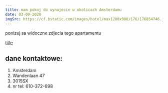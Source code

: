 ```yaml
---
title: mam pokoj do wynajecie w okolicach Amsterdamu
date: 03-09-2020
imgSrc: https://cf.bstatic.com/images/hotel/max1280x900/176/176854746.jpg
---
```


ponizej sa widoczne zdjecia tego apartamentu

[title](https://cf.bstatic.com/images/hotel/max1280x900/176/176854746.jpg)

## **dane kontaktowe:**

1. Amsterdam
2. Wandenlaan 47
3. 3015SX
4. nr tel: 610-372-698